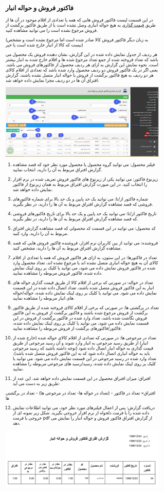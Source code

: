 ﻿## فاکتور فروش و حواله انبار

در این قسمت لیست فاکتور فروش هایی که همه یا تعدادی از اقلام موجود در آن ها از طریق [قیمت گذاری](https://github.com/1stco/PayamGostarDocs/blob/master/help%202.5.4/Buy-warehouse-sales/Store/gheymatgozari-etesal/gheymatgozari.md) به هیچ حواله انباری وصل نشده است یا از طریق فاکتور برگشت از فروش مرجوع نشده است را می توانید مشاهده کنید.

(به زبان دیگر فاکتور فروش کالا صادر شده است اما مرجوع نشده است و مشخص نیست که کالا از انبار خارج شده است یا خیر)

هر ردیف از جدول نمایش داده شده در این گزارش، نشان دهنده فروش یک محصول می باشد که تعداد فروخته شده از جمع تعداد مرجوع شده ها و اقلام خارج شده به انبار بیشتر است. نحوه نمایش این گزارش به ازای هر ردیف محصول از فاکتورهای فروش می باشد. یعنی اگر در یک فاکتور فروش دو ردیف محصول وارد شده باشد که تعدادی از اقلام کالای هر دو ردیف به هیچ فاکتور برگشت از فروش یا حواله انبار متصل نشده باشند، گزارش افتراق آن ها در دو ردیف مجزا نمایش داده خواهد شد.

![](ExitInventoryTransaction2.png)

1. فیلتر محصول: می توانید گروه محصول یا محصول مورد نظر خود که قصد مشاهده گزارش افتراق مربوط به آن را دارید، انتخاب نمایید.

2. زیرنوع فاکتور: می توانید یکی از زیرنوع های فاکتور فروش تعریف شده در نرم افزار را انتخاب کنید. در این صورت گزارش افتراق مربوط به همان زیرنوع از فاکتور نمایش داده خواهد شد.

3. شماره فاکتور از/تا: می توانید یک حد پایین و یک حد بالا برای شماره فاکتورهای فروشی که قصد مشاهده گزارش افتراق مربوط به آن ها را دارید، در نظر بگیرید.

4. تاریخ فاکتور از/تا: می توانید یک حد پایین و یک حد بالا برای تاریخ فاکتورهای فروشی که قصد مشاهده گزارش افتراق مربوط به آن ها را دارید، در نظر بگیرید.

5. کد محصول: می توانید در این قسمت کد محصولی که قصد مشاهده گزارش افتراق مربوط به آن را دارید، وارد کنید.

6. فروشنده: می توانید از بین کاربران نرم افزار، فروشنده فاکتور فروش هایی که قصد مشاهده گزارش افتراق مربوط به آن ها را دارید، مشخص کنید.

7. تعداد در فاکتورها: در این ستون، به ازای هر فاکتور فروش که همه یا تعدادی از اقلام کالای آن به هیچ حواله انباری متصل نشده اند یا مرجوع نشده اند، تعداد محصول وارد شده در فاکتور فروش نمایش داده می شود، می توانید یا کلیک بر روی لینک نمایش داده شده، فاکتور فروش مربوطه را مشاهده نمایید.

8. تعداد در حواله: در صورتی که برخی از اقلام کالا از طریق قیمت گذاری حواله های انبار به این فاکتور فروش متصل شده باشند، تعداد اتصال داده شده در این قسمت نمایش داده می شود. می توانید یا کلیک بر روی لینک نمایش داده شده، حواله/حواله های انبار مربوطه را مشاهده نمایید.

9. تعداد در برگشتی ها: در صورتی که برخی از اقلام کالای فروخته شده از طریق فاکتور برگشت از فروش مرجوع شده باشند و فاکتور برگشت از فروش به این فاکتور فروش نگاشت شده باشد، تعداد وارد شده در فاکتور برگشت از فروش در این قسمت نمایش داده می شود، می توانید یا کلیک بر روی لینک نمایش داده شده، فاکتور/فاکتورهای برگشت از فروش مربوطه را مشاهده نمایید.

10. تعداد در مرجوعی ها: در صورتی که تعدادی از اقلام کالای حواله شده (خارج شده از انبار) از طریق رسید مرجوعی به انبار وارد شوند و آن رسید مرجوعی از طریق قیمت گذاری به حواله انبار اتصال داده شود (توجه داشته باشید که رسید مرجوعی باید به حواله انباری اتصال داده شود که به این فاکتور فروش متصل شده باشد)، تعداد وارد شده در رسید مرجوعی در این قسمت نمایش داده می شود. می توانید یا کلیک بر روی لینک نمایش داده شده، رسید/رسید های مرجوعی مربوطه را مشاهده نمایید.

11. افتراق: میزان افتراق محصول در این قسمت نمایش داده خواهد شد. این عدد از طریق زیر به دست می آید:

افتراق= تعداد در فاکتور - (تعداد در حواله ها- تعداد در مرجوعی ها) - تعداد در برگشتی ها

12. دریافت گزارش: پس از اعمال فیلترهای مورد نظر خود، می توانید اطلاعات نمایش داده شده را با فرمت دلخواه از نرم افزار خروجی بگیرید. شکل زیر نمونه ای از خروجی با فرمت pdf از گزارش افتراق فاکتور فروش و حواله انبار را نمایش می دهد.

![](ExitInventoryTransaction3.png)

